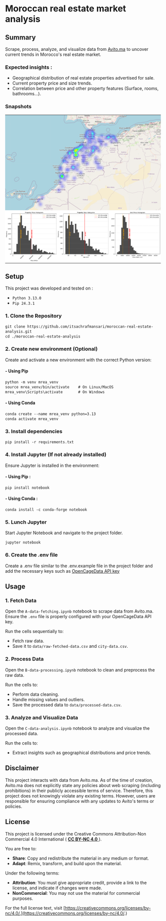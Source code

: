 # Moroccan real estate market analysis

## Summary

Scrape, process, analyze, and visualize data from [Avito.ma](https://www.avito.ma/) to uncover current trends in
Morocco's real estate market.

### Expected insights :

- Geographical distribution of real estate properties advertised for sale.
- Current property price and size trends.
- Correlation between price and other property features (Surface, rooms, bathrooms...).

### Snapshots

<table>
    <tr>
        <td style="padding:0;">
            <img alt="Screenshot #1" src=".misc/folium-map.png"/>
        </td>
    </tr>
    <tr>
        <td style="padding:0;">
            <img alt="Screenshot #3" src=".misc/price-size-histogram.png">
        </td>
    </tr>
</table>

## Setup

This project was developed and tested on :
- `Python 3.13.0`
- `Pip 24.3.1`

### 1. Clone the Repository

```shell
git clone https://github.com/itsachrafmansari/moroccan-real-estate-analysis.git
cd ./moroccan-real-estate-analysis
```

### 2. Create new environment (Optional)

Create and activate a new environment with the correct Python version:

#### - Using Pip

```shell
python -m venv mrea_venv
source mrea_venv/bin/activate    # On Linux/MacOS
mrea_venv\Scripts\activate       # On Windows
```

#### - Using Conda

```shell
conda create --name mrea_venv python=3.13
conda activate mrea_venv
```

### 3. Install dependencies

```shell
pip install -r requirements.txt
```

### 4. Install Jupyter (If not already installed)

Ensure Jupyter is installed in the environment:

#### - Using Pip :

```shell
pip install notebook
```

#### - Using Conda :

```shell
conda install -c conda-forge notebook
```

### 5. Lunch Jupyter

Start Jupyter Notebook and navigate to the project folder.

```shell
jupyter notebook
```

### 6. Create the .env file

Create a .env file similar to the .env.example file in the project folder and add the necessary keys such as
[OpenCageData API key](https://opencagedata.com/)

## Usage

### 1. Fetch Data

Open the `A-data-fetching.ipynb` notebook to scrape data from Avito.ma. Ensure the `.env` file is properly configured
with your OpenCageData API key.

Run the cells sequentially to:
- Fetch raw data.
- Save it to `data/raw-fetched-data.csv` and `city-data.csv`.

### 2. Process Data

Open the `B-data-processing.ipynb` notebook to clean and preprocess the raw data.

Run the cells to:
- Perform data cleaning.
- Handle missing values and outliers.
- Save the processed data to `data/processed-data.csv`.

### 3. Analyze and Visualize Data

Open the `C-data-analysis.ipynb` notebook to analyze and visualize the processed data.

Run the cells to:
- Extract insights such as geographical distributions and price trends.

## Disclaimer

This project interacts with data from Avito.ma. As of the time of creation, Avito.ma does not explicitly state any
policies about web scraping (including prohibitions) in their publicly accessible terms of service. Therefore, this
project does not knowingly violate any existing terms. However, users are responsible for ensuring compliance with any
updates to Avito's terms or policies.

## License

This project is licensed under the Creative Commons Attribution-Non Commercial 4.0 International ( [**CC BY-NC 4.0**
](https://creativecommons.org/licenses/by-nc/4.0/.)).

You are free to:

- **Share**: Copy and redistribute the material in any medium or format.
- **Adapt**: Remix, transform, and build upon the material.

Under the following terms:

- **Attribution**: You must give appropriate credit, provide a link to the license, and indicate if changes were made.
- **NonCommercial**: You may not use the material for commercial purposes.

For the full license text,
visit [https://creativecommons.org/licenses/by-nc/4.0/.](https://creativecommons.org/licenses/by-nc/4.0/.)
